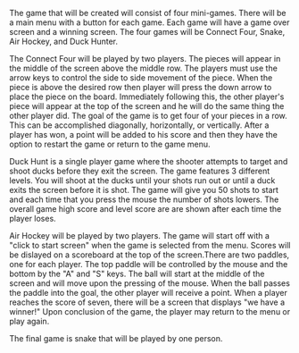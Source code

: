 The game that will be created will consist of four mini-games. There will be a main menu with a button for each game. Each game will have a game over screen and a winning screen. The four games will be Connect Four, Snake, Air Hockey, and Duck Hunter.

The Connect Four will be played by two players. The pieces will appear in the middle of the screen above the middle row. The players must use the arrow keys to control the side to side movement of the piece. When the piece is above the desired row then player will press the down arrow to place the piece on the board. Immediately following this, the other player's piece will  appear at the top of the screen and he will do the same thing the other player did. The goal of the game is to get four of your pieces in a row. This can be accomplished diagonally, horizontally, or vertically. After a player has won, a point will be added to his score and then they have the option to restart the game or return to the game menu.

Duck Hunt is a single player game where the shooter attempts to target and shoot ducks before they exit the screen.  The game features 3 different levels. You will shoot at the ducks until your shots run out or until a duck exits the screen before it is shot.  The game will give you 50 shots to start and each time that you press the mouse the number of shots lowers.  The overall game high score and level score are are shown after each time the player loses.

Air Hockey will be played by two players. The game will start off with a "click to start screen" when the game is selected from the menu. Scores will be dislayed on a scoreboard at the top of the screen.There are two paddles, one for each player. The top paddle will be controlled by the mouse and the bottom by the "A" and "S" keys. The ball will start at the middle of the screen and will move upon the pressing of the mouse. When the ball passes the paddle into the goal, the other player will receive a point. When a player reaches the score of seven, there will be a screen that displays "we have a winner!" Upon conclusion of the game, the player may return to the menu or play again.

The final game is snake that will be played by one person. 
